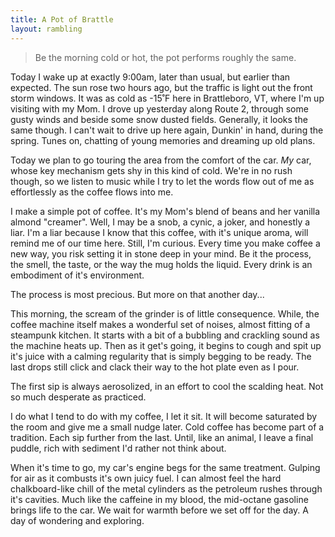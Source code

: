 ```yaml
---
title: A Pot of Brattle
layout: rambling
---
```


> Be the morning cold or hot, the pot performs roughly the same.

Today I wake up at exactly 9:00am, later than usual, but earlier than expected.
The sun rose two hours ago, but the traffic is light out the front storm
windows.  It was as cold as -15˚F here in Brattleboro, VT, where I'm up
visiting with my Mom. I drove up yesterday along Route 2, through some gusty
winds and beside some snow dusted fields. Generally, it looks the same though.
I can't wait to drive up here again, Dunkin' in hand, during the spring. Tunes
on, chatting of young memories and dreaming up old plans.

Today we plan to go touring the area from the comfort of the car. _My_ car,
whose key mechanism gets shy in this kind of cold.  We're in no rush though, so
we listen to music while I try to let the words flow out of me as effortlessly
as the coffee flows into me.

I make a simple pot of coffee. It's my Mom's blend of beans and her vanilla
almond "creamer". Well, I may be a snob, a cynic, a joker, and honestly a liar. I'm a
liar because I know that this coffee, with it's unique aroma, will remind me
of our time here. Still, I'm curious.  Every time you make coffee a new way,
you risk setting it in stone deep in your mind. Be it the process, the smell,
the taste, or the way the mug holds the liquid. Every drink is an embodiment of
it's environment.

The process is most precious. But more on that another day...

This morning, the scream of the grinder is of little consequence. While, the
coffee machine itself makes a wonderful set of noises, almost fitting of a
steampunk kitchen. It starts with a bit of a bubbling and crackling sound as
the machine heats up.  Then as it get's going, it begins to cough and spit up
it's juice with a calming regularity that is simply begging to be ready. The
last drops still click and clack their way to the hot plate even as I pour.

The first sip is always aerosolized, in an effort to cool the scalding heat.
Not so much desperate as practiced.

I do what I tend to do with my coffee, I let it sit. It will become saturated
by the room and give me a small nudge later. Cold coffee has become part of a
tradition. Each sip further from the last. Until, like an animal, I leave a
final puddle, rich with sediment I'd rather not think about.

When it's time to go, my car's engine begs for the same treatment. Gulping for
air as it combusts it's own juicy fuel. I can almost feel the hard
chalkboard-like chill of the metal cylinders as the petroleum rushes through
it's cavities.  Much like the caffeine in my blood, the mid-octane gasoline
brings life to the car. We wait for warmth before we set off for the day. A day
of wondering and exploring.

